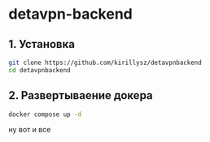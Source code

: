 # detavpn-backend
## 1. Установка
```bash
git clone https://github.com/kirillysz/detavpnbackend
cd detavpnbackend
```
## 2. Развертываение докера
```bash
docker compose up -d
```

ну вот и все

